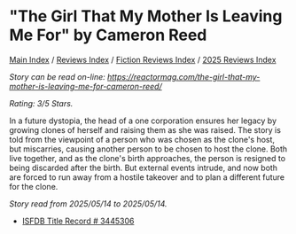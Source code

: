 # "The Girl That My Mother Is Leaving Me For" by Cameron Reed

[Main Index](../../../README.md) / [Reviews Index](../../README.md) / [Fiction Reviews Index](../README.md) / [2025 Reviews Index](README.md)

*Story can be read on-line: <https://reactormag.com/the-girl-that-my-mother-is-leaving-me-for-cameron-reed/>*

*Rating: 3/5 Stars.*

In a future dystopia, the head of a one corporation ensures her legacy by growing clones of herself and raising them as she was raised. The story is told from the viewpoint of a person who was chosen as the clone's host, but miscarries, causing another person to be chosen to host the clone. Both live together, and as the clone's birth approaches, the person is resigned to being discarded after the birth. But external events intrude, and now both are forced to run away from a hostile takeover and to plan a different future for the clone.

*Story read from 2025/05/14 to 2025/05/14.*

- [ISFDB Title Record # 3445306](https://www.isfdb.org/cgi-bin/title.cgi?3445306)

